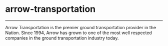 # arrow-transportation
--------------------------

Arrow Transportation is the premier ground transportation provider in the Nation. Since 1994, Arrow has grown to one of the most well respected companies in the ground transportation industry today.
